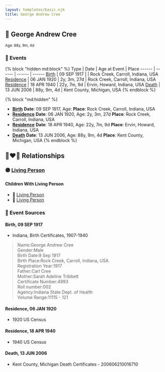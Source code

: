 ```yaml
---
layout: templates/basic.njk
title: George Andrew Cree
---
```

## 🔵 George Andrew Cree
<small>Age: 88y, 9m, 4d</small>


### 📆 Events

{% block "hidden md:block" %}
Type | Date | Age at Event | Place
------ | ------ | ------ | ------
[Birth](#event-event-2) | 09 SEP 1917 |  | Rock Creek, Carroll, Indiana, USA
[Residence](#event-event-0) | 06 JAN 1920 | 2y, 3m, 27d | Rock Creek, Carroll, Indiana, USA
[Residence](#event-event-1) | 18 APR 1940 | 22y, 7m, 9d | Ervin, Howard, Indiana, USA
[Death](#event-event-5) | 13 JUN 2006 | 88y, 9m, 4d | Kent County, Michigan, USA
{% endblock %}

{% block "md:hidden" %}
- **[Birth](#event-event-2)**
**Date**: 09 SEP 1917, Age:
**Place**: Rock Creek, Carroll, Indiana, USA
- **[Residence](#event-event-0)**
**Date**: 06 JAN 1920, Age: 2y, 3m, 27d
**Place**: Rock Creek, Carroll, Indiana, USA
- **[Residence](#event-event-1)**
**Date**: 18 APR 1940, Age: 22y, 7m, 9d
**Place**: Ervin, Howard, Indiana, USA
- **[Death](#event-event-5)**
**Date**: 13 JUN 2006, Age: 88y, 9m, 4d
**Place**: Kent County, Michigan, USA
{% endblock %}

## 👩‍❤️‍👨 Relationships

### 🟣 [Living Person](/people/7/74548303)

#### Children With Living Person
* 🔵 [Living Person](/people/7/74673901)
* 🔵 [Living Person](/people/6/60999639)
### 📰 Event Sources

#### <a id="event-event-2"></a> Birth, 09 SEP 1917
* Indiana, Birth Certificates, 1907-1940
>   
  > Name:George Andrew Cree  
  > Gender:Male  
  > Birth Date:9 Sep 1917  
  > Birth Place:Rock Creek, Carroll, Indiana, USA  
  > Registration Year:1917  
  > Father:Carl Cree  
  > Mother:Sarah Adeline Tribbett  
  > Certificate Number:4993  
  > Roll number:002  
  > Agency:Indiana State Dept. of Health  
  > Volume Range:11115 - 121

#### <a id="event-event-0"></a> Residence, 06 JAN 1920
* 1920 US Census

#### <a id="event-event-1"></a> Residence, 18 APR 1940
* 1940 US Census

#### <a id="event-event-5"></a> Death, 13 JUN 2006
* Kent County, Michigan Death Certificates  - 200606210016710